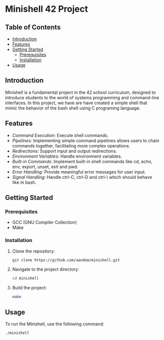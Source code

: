 # Minishell 42 Project

## Table of Contents
- [Introduction](#introduction)
- [Features](#features)
- [Getting Started](#getting-started)
  - [Prerequisites](#prerequisites)
  - [Installation](#installation)
- [Usage](#usage)

## Introduction

Minishell is a fundamental project in the 42 school curriculum, designed to introduce students to the world of systems programming and command-line interfaces. In this project, we have are have created a simple shell that mimic the behavior of the bash shell using C programing language.

## Features

- *Command Execution:* Execute shell commands.
- *Pipelines:* Implementing simple command pipelines allows users to chain commands together, facilitating more complex operations.
- *Redirections:* Support input and output redirections.
- *Environment Variables:* Handle environment variables.
- *Built-in Commands:* Implement built-in shell commands like cd, echo, env, export, unset, exit and pwd.
- *Error Handling:* Provide meaningful error messages for user input.
- *Signal Handling:* Handle ctrl-C, ctrl-D and ctrl-\ which should behave like in bash.

  
## Getting Started

### Prerequisites

- GCC (GNU Compiler Collection)
- Make

### Installation

1. Clone the repository:

    ```bash
    git clone https://github.com/aandom/minishell.git
    

2. Navigate to the project directory:

    ```bash
    cd minishell
    

3. Build the project:

    ```bash
    make
    

## Usage

To run the Minishell, use the following command:

```bash
./minishell
